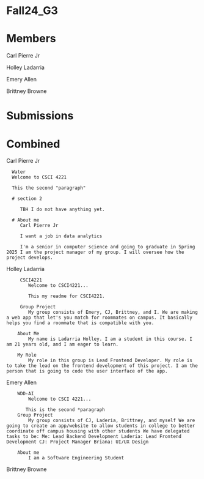 # Fall24_G3

# Members

   Carl Pierre Jr

   Holley Ladarria

   Emery Allen

   Brittney Browne

# Submissions



# Combined

   Carl Pierre Jr

      Water
      Welcome to CSCI 4221

      This the second "paragraph"

      # section 2

         TBH I do not have anything yet.

      # About me
         Carl Pierre Jr

         I want a job in data analytics

         I'm a senior in computer science and going to graduate in Spring 2025 I am the project manager of my group. I will oversee how the project develops.
       

   Holley Ladarria

         CSCI4221
            Welcome to CSCI4221...

            This my readme for CSCI4221.

         Group Project
            My group consists of Emery, CJ, Brittney, and I. We are making a web app that let's you match for roommates on campus. It basically helps you find a roommate that is compatible with you.

        About Me
            My name is Ladarria Holley. I am a student in this course. I am 21 years old, and I am eager to learn.

        My Role
            My role in this group is Lead Frontend Developer. My role is to take the lead on the frontend development of this project. I am the person that is going to code the user interface of the app.


   Emery Allen

        WDD-AI
            Welcome to CSCI 4221...

           This is the second *paragraph
        Group Project
            My group consists of CJ, Laderia, Brittney, and myself We are going to create an app/website to allow students in college to better coordinate off campus housing with other students We have delegated tasks to be: Me: Lead Backend Development Laderia: Lead Frontend Development CJ: Project Manager Briana: UI/UX Design

        About me
            I am a Software Engineering Student

   Brittney Browne